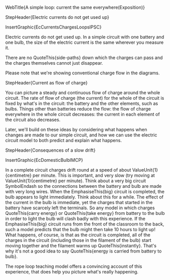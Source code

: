 WebTitle{A simple loop: current the same everywhere(Exposition)}

StepHeader{Electric currents do not get used up}

InsertGraphic{EcCurrentsChargesLoopsIPSC}

Electric currents do not get used up. In a simple circuit with one battery and one bulb, the size of the electric current is the same wherever you measure it.

There are no QuoteThis{side-paths} down which the charges can pass and the charges themselves cannot just disappear.

Please note that we&apos;re showing conventional charge flow in the diagrams.

StepHeader{Current as flow of charge}

You can picture a steady and continuous flow of charge around the whole circuit. The rate of flow of charge (the current) for the whole of the circuit is fixed by what&apos;s in the circuit: the battery and the other elements, such as bulbs. Things other than batteries reduce the flow: the flow of charge everywhere in the whole circuit decreases: the current in each element of the circuit also decreases.

Later, we&apos;ll build on these ideas by considering what happens when changes are made to our simple circuit, and how we can use the electric circuit model to both predict and explain what happens.

StepHeader{Consequences of a slow drift}

InsertGraphic{EcDomesticBulbIMCP}

In a complete circuit charges drift round at a speed of about ValueUnit{1}{centimetre} per minute. This is important, and very slow (try moving at ValueUnit{1}{centimetre} per minute). Think about a very big circuit SymbolEndash so the connections between the battery and bulb are made with very long wires. When the EmphasiseThis{big} circuit is completed, the bulb appears to light immediately. Think about this for a while. The effect of the current in the bulb is immediate, yet the charges that started in the battery have scarcely left the terminals. So any model in which charges QuoteThis{carry energy} or QuoteThis{take energy} from battery to the bulb in order to light the bulb will clash badly with this experience. If the EmphasiseThis{big} circuit runs from the front of the classroom to the back, such a model predicts that the bulb might then take 10 hours to light up! What happens, of course, is that as the circuit is completed, all of the charges in the circuit (including those in the filament of the bulb) start moving together and the filament warms up QuoteThis{instantly}. That&apos;s why it&apos;s not a good idea to say QuoteThis{energy is carried from battery to bulb}.

The rope loop teaching model offers a convincing account of this experience, that does help you picture what&apos;s really happening.

